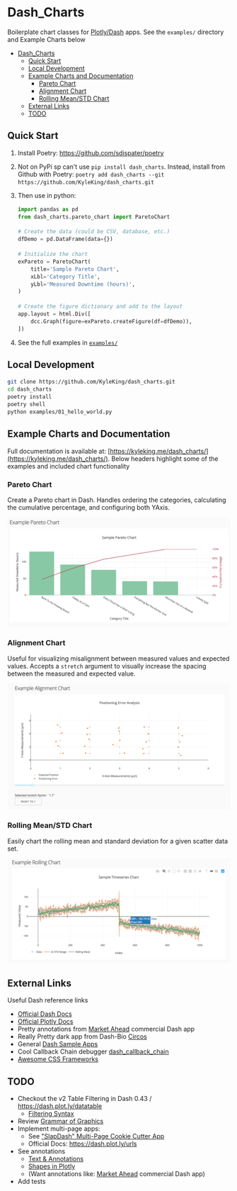 # Dash_Charts

Boilerplate chart classes for [Plotly/Dash](https://dash.plot.ly/) apps. See the `examples/` directory and Example Charts below

<!-- TOC -->

- [Dash_Charts](#dash_charts)
    - [Quick Start](#quick-start)
    - [Local Development](#local-development)
    - [Example Charts and Documentation](#example-charts-and-documentation)
        - [Pareto Chart](#pareto-chart)
        - [Alignment Chart](#alignment-chart)
        - [Rolling Mean/STD Chart](#rolling-meanstd-chart)
    - [External Links](#external-links)
    - [TODO](#todo)

<!-- /TOC -->

## Quick Start

1. Install Poetry: https://github.com/sdispater/poetry
1. Not on PyPi sp can't use `pip install dash_charts`. Instead, install from Github with Poetry: `poetry add dash_charts --git https://github.com/KyleKing/dash_charts.git`
1. Then use in python:

    ```py
    import pandas as pd
    from dash_charts.pareto_chart import ParetoChart

    # Create the data (could be CSV, database, etc.)
    dfDemo = pd.DataFrame(data={})

    # Initialize the chart
    exPareto = ParetoChart(
        title='Sample Pareto Chart',
        xLbl='Category Title',
        yLbl='Measured Downtime (hours)',
    )

    # Create the figure dictionary and add to the layout
    app.layout = html.Div([
        dcc.Graph(figure=exPareto.createFigure(df=dfDemo)),
    ])
    ```

1. See the full examples in [`examples/`](./examples)

## Local Development

```sh
git clone https://github.com/KyleKing/dash_charts.git
cd dash_charts
poetry install
poetry shell
python examples/01_hello_world.py
```

## Example Charts and Documentation

Full documentation is available at: [https://kyleking.me/dash_charts/](https://kyleking.me/dash_charts/). Below headers highlight some of the examples and included chart functionality

### Pareto Chart

Create a Pareto chart in Dash. Handles ordering the categories, calculating the cumulative percentage, and configuring both YAxis.

![ex_pareto_chart.png](.images/ex_pareto_chart.png)

### Alignment Chart

Useful for visualizing misalignment between measured values and expected values. Accepts a `stretch` argument to visually increase the spacing between the measured and expected value.

![ex_alignment_chart.png](.images/ex_alignment_chart.png)

### Rolling Mean/STD Chart

Easily chart the rolling mean and standard deviation for a given scatter data set.

![ex_rolling_chart.png](.images/ex_rolling_chart.png)

## External Links

Useful Dash reference links

- [Official Dash Docs](https://dash.plot.ly)
- [Official Plotly Docs](https://plot.ly/python/)
- Pretty annotations from [Market Ahead](https://www.marketahead.com/p/FOX) commercial Dash app
- Really Pretty dark app from Dash-Bio [Circos](https://github.com/plotly/dash-bio/blob/master/tests/dashbio_demos/app_circos.py)
- General [Dash Sample Apps](https://github.com/plotly/dash-sample-apps/tree/master/apps)
- Cool Callback Chain debugger [dash_callback_chain](https://github.com/nicolaskruchten/dash_callback_chain)
- [Awesome CSS Frameworks](https://github.com/troxler/awesome-css-frameworks)

## TODO

- Checkout the v2 Table Filtering in Dash 0.43 / https://dash.plot.ly/datatable
    - [Filtering Syntax](https://dash.plot.ly/datatable/filtering)
- Review [Grammar of Graphics](https://towardsdatascience.com/a-comprehensive-guide-to-the-grammar-of-graphics-for-effective-visualization-of-multi-dimensional-1f92b4ed4149)
- Implement multi-page apps:
    - See ["SlapDash" Multi-Page Cookie Cutter App](https://github.com/ned2/slapdash)
    - Official Docs: https://dash.plot.ly/urls
- See annotations
    - [Text & Annotations](https://plot.ly/python/text-and-annotations/)
    - [Shapes in Plotly](https://plot.ly/python/shapes/)
    - (Want annotations like: [Market Ahead](https://www.marketahead.com/p/FOX) commercial Dash app)
- Add tests
